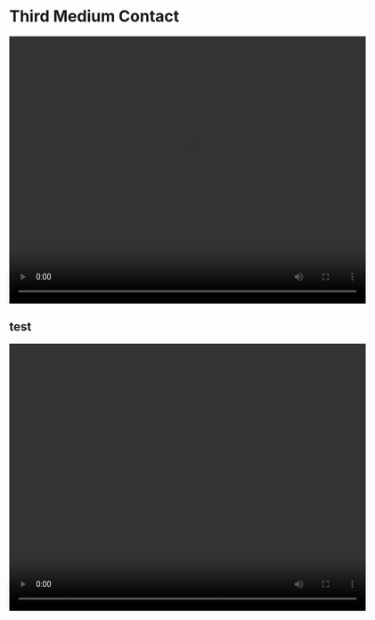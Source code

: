 # Third Medium Contact


<video id="myVideo" width="640" height="480">
  <source src="Animations/ContinuumPotatoes.mp4" type="video/mp4">
  Your browser does not support the video tag.
</video>

<script>
  const video = document.getElementById('myVideo');
  video.addEventListener('click', function() {
    if (video.paused || video.ended) {
      video.play();
    } else {
      video.pause();
    }
  });
</script>

## test

<video id="myVideo" width="640" height="480" controls></video>

<script>
  const video = document.getElementById('myVideo');
  const videoSources = [
    "Animations/PartialVideoFiles/k1.mp4",
    "Animations/PartialVideoFiles/k2.mp4",
    "Animations/PartialVideoFiles/k3.mp4"
    // Add more video paths here
  ];
  let currentVideoIndex = 0;

  function playCurrentVideo() {
    video.innerHTML = `<source src="${videoSources[currentVideoIndex]}" type="video/mp4">`;
    video.load(); // Important: Reload the video element to apply the new source
    video.play();
  }

  video.addEventListener('ended', function() {
    currentVideoIndex++;
    if (currentVideoIndex < videoSources.length) {
      playCurrentVideo();
    } else {
      // Optionally handle what happens after the last video
      console.log('All videos played!');
    }
  });

  video.addEventListener('click', function() {
    if (video.paused || video.ended) {
      playCurrentVideo();
    } else {
      video.pause();
    }
  });

  // Play the first video on initial load if you want
  // playCurrentVideo();
</script>
